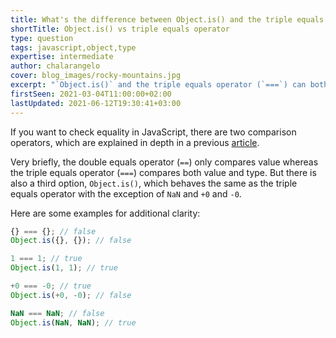```yaml
---
title: What's the difference between Object.is() and the triple equals operator in JavaScript?
shortTitle: Object.is() vs triple equals operator
type: question
tags: javascript,object,type
expertise: intermediate
author: chalarangelo
cover: blog_images/rocky-mountains.jpg
excerpt: "`Object.is()` and the triple equals operator (`===`) can both be used for equality checking in JavaScript, but when should you use each one?"
firstSeen: 2021-03-04T11:00:00+02:00
lastUpdated: 2021-06-12T19:30:41+03:00
---
```


If you want to check equality in JavaScript, there are two comparison operators, which are explained in depth in a previous [article](/blog/s/javascript-equality).

Very briefly, the double equals operator (`==`) only compares value whereas the triple equals operator (`===`) compares both value and type. But there is also a third option, `Object.is()`, which behaves the same as the triple equals operator with the exception of `NaN` and `+0` and `-0`.

Here are some examples for additional clarity:

```js
{} === {}; // false
Object.is({}, {}); // false

1 === 1; // true
Object.is(1, 1); // true

+0 === -0; // true
Object.is(+0, -0); // false

NaN === NaN; // false
Object.is(NaN, NaN); // true
```
